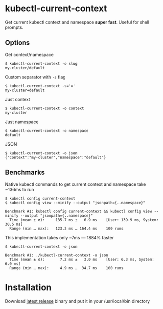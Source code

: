 # kubectl-current-context

Get current kubectl context and namespace **super fast**. Useful for shell prompts.

## Options

Get context/namespace
```
$ kubectl-current-context -o slug
my-cluster/default
```

Custom separator with `-s` flag
```
$ kubectl-current-context -s='⎈'
my-cluster⎈default
```

Just context
```
$ kubectl-current-context -o context
my-cluster
```

Just namespace
```
$ kubectl-current-context -o namespace
default
```

JSON
```
$ kubectl-current-context -o json
{"context":"my-cluster","namespace":"default"}
```

## Benchmarks

Native kubectl commands to get current context and namespace take ~136ms to run

```
$ kubectl config current-context
$ kubectl config view --minify --output "jsonpath={..namespace}"
```

```
Benchmark #1: kubectl config current-context && kubectl config view --minify --output "jsonpath={..namespace}"
  Time (mean ± σ):     135.7 ms ±   6.9 ms    [User: 139.9 ms, System: 30.5 ms]
  Range (min … max):   123.3 ms … 164.4 ms    100 runs
```

This implementation takes only ~7ms — 1884% faster

```
$ kubectl-current-context -o json
```

```
Benchmark #1: ./kubectl-current-context -o json
  Time (mean ± σ):       7.2 ms ±   3.0 ms    [User: 6.3 ms, System: 6.0 ms]
  Range (min … max):     4.9 ms …  34.7 ms    100 runs
```

# Installation

Download [latest release](https://github.com/Nitive/kubectl-current-context/releases/latest) binary and put it in your /usr/local/bin directory
